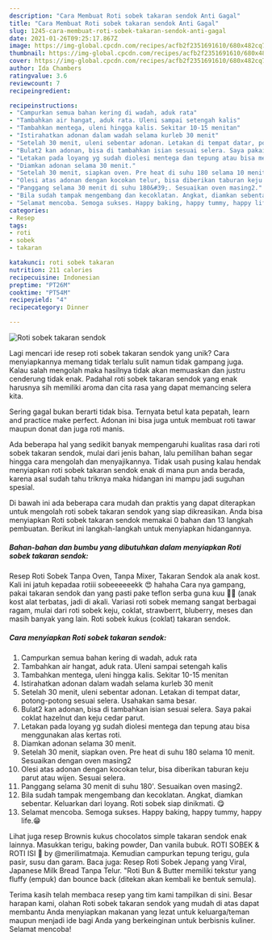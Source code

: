 ```yaml
---
description: "Cara Membuat Roti sobek takaran sendok Anti Gagal"
title: "Cara Membuat Roti sobek takaran sendok Anti Gagal"
slug: 1245-cara-membuat-roti-sobek-takaran-sendok-anti-gagal
date: 2021-01-26T09:25:17.867Z
image: https://img-global.cpcdn.com/recipes/acfb2f2351691610/680x482cq70/roti-sobek-takaran-sendok-foto-resep-utama.jpg
thumbnail: https://img-global.cpcdn.com/recipes/acfb2f2351691610/680x482cq70/roti-sobek-takaran-sendok-foto-resep-utama.jpg
cover: https://img-global.cpcdn.com/recipes/acfb2f2351691610/680x482cq70/roti-sobek-takaran-sendok-foto-resep-utama.jpg
author: Ida Chambers
ratingvalue: 3.6
reviewcount: 7
recipeingredient:

recipeinstructions:
- "Campurkan semua bahan kering di wadah, aduk rata"
- "Tambahkan air hangat, aduk rata. Uleni sampai setengah kalis"
- "Tambahkan mentega, uleni hingga kalis. Sekitar 10-15 menitan"
- "Istirahatkan adonan dalam wadah selama kurleb 30 menit"
- "Setelah 30 menit, uleni sebentar adonan. Letakan di tempat datar, potong-potong sesuai selera. Usahakan sama besar."
- "Bulat2 kan adonan, bisa di tambahkan isian sesuai selera. Saya pakai coklat hazelnut dan keju cedar parut."
- "Letakan pada loyang yg sudah diolesi mentega dan tepung atau bisa menggunakan alas kertas roti."
- "Diamkan adonan selama 30 menit."
- "Setelah 30 menit, siapkan oven. Pre heat di suhu 180 selama 10 menit. Sesuaikan dengan oven masing2"
- "Olesi atas adonan dengan kocokan telur, bisa diberikan taburan keju parut atau wijen. Sesuai selera."
- "Panggang selama 30 menit di suhu 180&#39;. Sesuaikan oven masing2."
- "Bila sudah tampak mengembang dan kecoklatan. Angkat, diamkan sebentar. Keluarkan dari loyang. Roti sobek siap dinikmati. 😋"
- "Selamat mencoba. Semoga sukses. Happy baking, happy tummy, happy life.😁"
categories:
- Resep
tags:
- roti
- sobek
- takaran

katakunci: roti sobek takaran 
nutrition: 211 calories
recipecuisine: Indonesian
preptime: "PT26M"
cooktime: "PT54M"
recipeyield: "4"
recipecategory: Dinner

---
```



![Roti sobek takaran sendok](https://img-global.cpcdn.com/recipes/acfb2f2351691610/680x482cq70/roti-sobek-takaran-sendok-foto-resep-utama.jpg)

Lagi mencari ide resep roti sobek takaran sendok yang unik? Cara menyiapkannya memang tidak terlalu sulit namun tidak gampang juga. Kalau salah mengolah maka hasilnya tidak akan memuaskan dan justru cenderung tidak enak. Padahal roti sobek takaran sendok yang enak harusnya sih memiliki aroma dan cita rasa yang dapat memancing selera kita.

Sering gagal bukan berarti tidak bisa. Ternyata betul kata pepatah, learn and practice make perfect. Adonan ini bisa juga untuk membuat roti tawar maupun donat dan juga roti manis.

Ada beberapa hal yang sedikit banyak mempengaruhi kualitas rasa dari roti sobek takaran sendok, mulai dari jenis bahan, lalu pemilihan bahan segar hingga cara mengolah dan menyajikannya. Tidak usah pusing kalau hendak menyiapkan roti sobek takaran sendok enak di mana pun anda berada, karena asal sudah tahu triknya maka hidangan ini mampu jadi suguhan spesial.


Di bawah ini ada beberapa cara mudah dan praktis yang dapat diterapkan untuk mengolah roti sobek takaran sendok yang siap dikreasikan. Anda bisa menyiapkan Roti sobek takaran sendok memakai 0 bahan dan 13 langkah pembuatan. Berikut ini langkah-langkah untuk menyiapkan hidangannya.

<!--inarticleads1-->

##### Bahan-bahan dan bumbu yang dibutuhkan dalam menyiapkan Roti sobek takaran sendok:



Resep Roti Sobek Tanpa Oven, Tanpa Mixer, Takaran Sendok ala anak kost. Kali ini jatuh kepadaa rotiii sobeeeeeekk 😍 hahaha Cara nya gampang, pakai takaran sendok dan yang pasti pake teflon serba guna kuu 🤭🤭 (anak kost alat terbatas, jadi di akali. Variasi roti sobek memang sangat berbagai ragam, mulai dari roti sobek keju, coklat, strawberrt, bluberry, meses dan masih banyak yang lain. Roti sobek kukus (coklat) takaran sendok. 

<!--inarticleads2-->

##### Cara menyiapkan Roti sobek takaran sendok:

1. Campurkan semua bahan kering di wadah, aduk rata
1. Tambahkan air hangat, aduk rata. Uleni sampai setengah kalis
1. Tambahkan mentega, uleni hingga kalis. Sekitar 10-15 menitan
1. Istirahatkan adonan dalam wadah selama kurleb 30 menit
1. Setelah 30 menit, uleni sebentar adonan. Letakan di tempat datar, potong-potong sesuai selera. Usahakan sama besar.
1. Bulat2 kan adonan, bisa di tambahkan isian sesuai selera. Saya pakai coklat hazelnut dan keju cedar parut.
1. Letakan pada loyang yg sudah diolesi mentega dan tepung atau bisa menggunakan alas kertas roti.
1. Diamkan adonan selama 30 menit.
1. Setelah 30 menit, siapkan oven. Pre heat di suhu 180 selama 10 menit. Sesuaikan dengan oven masing2
1. Olesi atas adonan dengan kocokan telur, bisa diberikan taburan keju parut atau wijen. Sesuai selera.
1. Panggang selama 30 menit di suhu 180&#39;. Sesuaikan oven masing2.
1. Bila sudah tampak mengembang dan kecoklatan. Angkat, diamkan sebentar. Keluarkan dari loyang. Roti sobek siap dinikmati. 😋
1. Selamat mencoba. Semoga sukses. Happy baking, happy tummy, happy life.😁


Lihat juga resep Brownis kukus chocolatos simple takaran sendok enak lainnya. Masukkan terigu, baking powder, Dan vanila bubuk. ROTI SOBEK &amp; ROTI ISI 🥐 by @merilimatmaja. Kemudian campurkan tepung terigu, gula pasir, susu dan garam. Baca juga: Resep Roti Sobek Jepang yang Viral, Japanese Milk Bread Tanpa Telur. &#34;Roti Bun &amp; Butter memiliki tekstur yang fluffy (empuk) dan bounce back (ditekan akan kembali ke bentuk semula). 

Terima kasih telah membaca resep yang tim kami tampilkan di sini. Besar harapan kami, olahan Roti sobek takaran sendok yang mudah di atas dapat membantu Anda menyiapkan makanan yang lezat untuk keluarga/teman maupun menjadi ide bagi Anda yang berkeinginan untuk berbisnis kuliner. Selamat mencoba!
